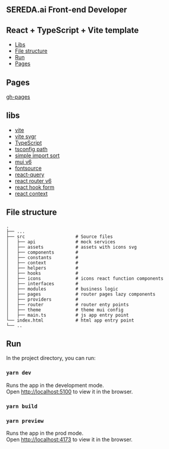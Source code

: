 ## SEREDA.ai Front-end Developer

## React + TypeScript + Vite template

- [Libs](#libs)
- [File structure](#file-structure)
- [Run](#run)
- [Pages](#pages)

## Pages

[gh-pages](https://bohdanradchenko.github.io/sereda.ai/)

## libs

- [vite](https://vite.dev/guide/)
- [vite svgr](https://www.npmjs.com/package/vite-plugin-svgr)
- [TypeScript](https://www.typescriptlang.org/)
- [tsconfig path](https://www.npmjs.com/package/vite-tsconfig-paths)
- [simple import sort](https://github.com/lydell/eslint-plugin-simple-import-sort/)
- [mui v6](https://mui.com/material-ui/getting-started/)
- [fontsource](https://fontsource.org/fonts/lexend)
- [react-query](https://tanstack.com/query/latest/docs/framework/react/overview)
- [react router v6](https://reactrouter.com/en/main/start/overview)
- [react hook form](https://www.react-hook-form.com/get-started)
- [react context](https://react.dev/learn/scaling-up-with-reducer-and-context)

## File structure

    .
    ├── ...
    ├── src                   # Source files
    │   ├── api               # mock services
    │   ├── assets            # assets with icons svg
    │   ├── components        # 
    │   ├── constants         # 
    │   ├── context           # 
    │   ├── helpers           # 
    │   ├── hooks             # 
    │   ├── icons             # icons react function components
    │   ├── interfaces        #  
    │   ├── modules           # business logic
    │   ├── pages             # router pages lazy components
    │   ├── providers         # 
    │   ├── router            # router enty points
    │   ├── theme             # theme mui config
    │   ├── main.ts           # js app entry point
    └── index.html            # html app entry point
    └── .. 

## Run

In the project directory, you can run:

### `yarn dev`

Runs the app in the development mode.<br>
Open [http://localhost:5100](http://localhost:5100) to view it in the browser.

### `yarn build`

### `yarn preview`

Runs the app in the prod mode.<br>
Open [http://localhost:4173](http://localhost:4173) to view it in the browser.